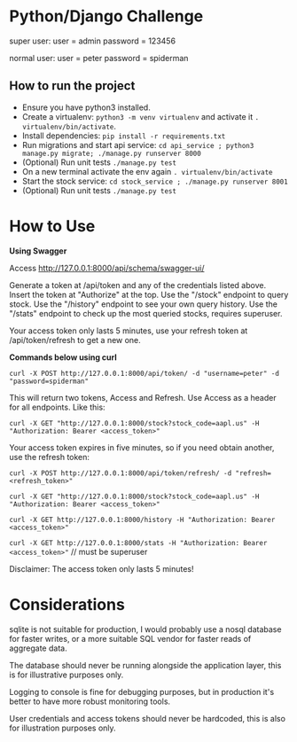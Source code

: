 # Python/Django Challenge

super user:
user = admin
password = 123456

normal user:
user = peter
password = spiderman

## How to run the project
* Ensure you have python3 installed.
* Create a virtualenv: `python3 -m venv virtualenv` and activate it `. virtualenv/bin/activate`.
* Install dependencies: `pip install -r requirements.txt`
* Run migrations and start api service: `cd api_service ; python3 manage.py migrate; ./manage.py runserver 8000`
* (Optional) Run unit tests `./manage.py test`
* On a new terminal activate the env again `. virtualenv/bin/activate`
* Start the stock service: `cd stock_service ; ./manage.py runserver 8001`
* (Optional) Run unit tests `./manage.py test`


# How to Use

**Using Swagger**

Access http://127.0.0.1:8000/api/schema/swagger-ui/

Generate a token at /api/token and any of the credentials listed above.
Insert the token at "Authorize" at the top.
Use the "/stock" endpoint to query stock.
Use the "/history" endpoint to see your own query history.
Use the "/stats" endpoint to check up the most queried stocks, requires superuser.

Your access token only lasts 5 minutes, use your refresh token at /api/token/refresh to get a new one.

**Commands below using curl**

`curl -X POST http://127.0.0.1:8000/api/token/ -d "username=peter" -d "password=spiderman"`

This will return two tokens, Access and Refresh. Use Access as a header for all endpoints. Like this:

`curl -X GET "http://127.0.0.1:8000/stock?stock_code=aapl.us" -H "Authorization: Bearer <access_token>"`

Your access token expires in five minutes, so if you need obtain another, use the refresh token:

`curl -X POST http://127.0.0.1:8000/api/token/refresh/ -d "refresh=<refresh_token>"`

`curl -X GET "http://127.0.0.1:8000/stock?stock_code=aapl.us" -H "Authorization: Bearer <access_token>"`

`curl -X GET http://127.0.0.1:8000/history -H "Authorization: Bearer <access_token>"`

`curl -X GET http://127.0.0.1:8000/stats -H "Authorization: Bearer <access_token>"` // must be superuser

Disclaimer: The access token only lasts 5 minutes!

# Considerations

sqlite is not suitable for production, I would probably use a nosql database for faster writes, or a more suitable SQL vendor for faster reads of aggregate data.

The database should never be running alongside the application layer, this is for illustrative purposes only.

Logging to console is fine for debugging purposes, but in production it's better to have more robust monitoring tools.

User credentials and access tokens should never be hardcoded, this is also for illustration purposes only.
